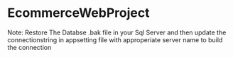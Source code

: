 # EcommerceWebProject

Note:
Restore The Databse .bak file in your Sql Server and then update the connectionstring in appsetting file with approperiate server name to build the connection
